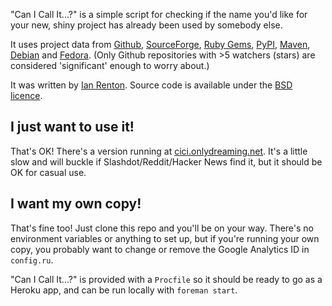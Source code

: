 
"Can I Call It...?" is a simple script for checking if the name you'd like for your new, shiny project has already been used by somebody else.

It uses project data from [Github][1], [SourceForge][2], [Ruby Gems][3], [PyPI][4], [Maven][5], [Debian][9] and [Fedora][8]. (Only Github repositories with >5 watchers (stars) are considered 'significant' enough to worry about.)

It was written by [Ian Renton][6]. Source code is available under the [BSD licence][7].

 [1]: https://github.com
 [2]: http://sourceforge.net
 [3]: http://rubygems.org
 [4]: http://pypi.python.org
 [5]: http://search.maven.org
 [6]: http://ianrenton.com
 [7]: https://github.com/ianrenton/canicallit/blob/master/LICENCE.md
 [8]: https://admin.fedoraproject.org/pkgdb
 [9]: http://packages.debian.org

I just want to use it!
----------------------

That's OK! There's a version running at [cici.onlydreaming.net](http://cici.onlydreaming.net). It's a little slow and will buckle if Slashdot/Reddit/Hacker News find it, but it should be OK for casual use.

I want my own copy!
-------------------

That's fine too! Just clone this repo and you'll be on your way. There's no environment variables or anything to set up, but if you're running your own copy, you probably want to change or remove the Google Analytics ID in `config.ru`.

"Can I Call It...?" is provided with a `Procfile` so it should be ready to go as a Heroku app, and can be run locally with `foreman start`.